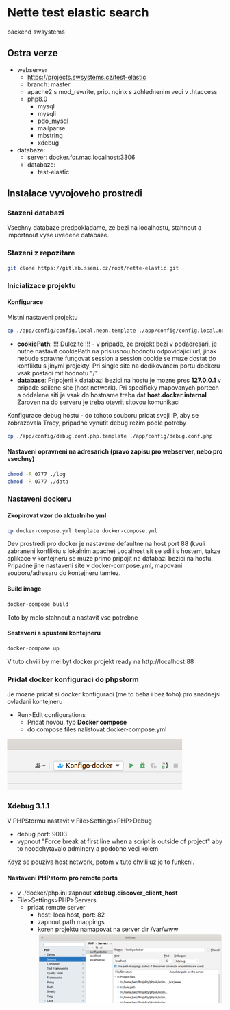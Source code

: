 # Nette test elastic search

backend swsystems 

## Ostra verze
- webserver
    - https://projects.swsystems.cz/test-elastic
    - branch: master
    - apache2 s mod_rewrite, prip. nginx s zohlednenim veci v .htaccess
    - php8.0
        - mysql
        - mysqli
        - pdo_mysql
        - mailparse
        - mbstring
        - xdebug
- databaze:
    - server: docker.for.mac.localhost:3306
    - databaze:
        - test-elastic


## Instalace vyvojoveho prostredi

### Stazeni databazi
Vsechny databaze predpokladame, ze bezi na localhostu, stahnout a importnout vyse uvedene databaze.

### Stazeni z repozitare
```sh
git clone https://gitlab.ssemi.cz/root/nette-elastic.git
```


### Inicializace projektu
#### Konfigurace
Mistni nastaveni projektu
```sh
cp ./app/config/config.local.neon.template ./app/config/config.local.neon
```

- **cookiePath**: !!! Dulezite !!! - v pripade, ze projekt bezi v podadresari, je nutne nastavit cookiePath na prislusnou hodnotu odpovidajici url,
  jinak nebude spravne fungovat session a session cookie se muze dostat do konfliktu s jinymi projekty.
  Pri single site na dedikovanem portu dockeru vsak postaci mit hodnotu "/"
- **database**: Pripojeni k databazi bezici na hostu je mozne pres **127.0.0.1** v pripade sdilene site (host network). Pri specificky mapovanych portech a oddelene siti je vsak do hostname treba dat **host.docker.internal**
  Zaroven na db serveru je treba otevrit sitovou komunikaci

Konfigurace debug hostu - do tohoto souboru pridat svoji IP, aby se zobrazovala Tracy,
pripadne vynutit debug rezim podle potreby
```sh
cp ./app/config/debug.conf.php.template ./app/config/debug.conf.php
```

#### Nastaveni opravneni na adresarich (pravo zapisu pro webserver, nebo pro vsechny)
```sh
chmod -R 0777 ./log
chmod -R 0777 ./data
```

### Nastaveni dockeru

#### Zkopirovat vzor do aktualniho yml
```sh
cp docker-compose.yml.template docker-compose.yml
```
Dev prostredi pro docker je nastavene defaultne na host port 88 (kvuli zabraneni konfliktu s lokalnim apache)
Localhost sit se sdili s hostem, takze aplikace v kontejneru se muze primo pripojit na databazi bezici na hostu.
Pripadne jine nastaveni site v docker-compose.yml, mapovani souboru/adresaru do kontejneru tamtez.


#### Build image
```sh
docker-compose build
```
Toto by melo stahnout a nastavit vse potrebne

#### Sestaveni a spusteni kontejneru
```sh
docker-compose up
```
V tuto chvili by mel byt docker projekt ready na http://localhost:88


### Pridat docker konfiguraci do phpstorm
Je mozne pridat si docker konfiguraci (me to beha i bez toho) pro snadnejsi ovladani kontejneru
- Run>Edit configurations
    - Pridat novou, typ **Docker compose**
    - do compose files nalistovat docker-compose.yml

![Panel](./docker/phpstorm-configuration-panel.png)


### Xdebug 3.1.1
V PHPStormu nastavit v File>Settings>PHP>Debug
- debug port: 9003
- vypnout "Force break at first line when a script is outside of project" aby to neodchytavalo adminery a podobne veci kolem

Kdyz se pouziva host network, potom v tuto chvili uz je to funkcni.

#### Nastaveni PHPstorm pro remote ports
- v ./docker/php.ini zapnout **xdebug.discover_client_host**
- File>Settings>PHP>Servers
    - pridat remote server
        - host: localhost, port: 82
        - zapnout path mappings
        - koren projektu namapovat na server dir /var/www
          ![Path mapping](./docker/phpstorm-xdebug-add-server.png)
      







